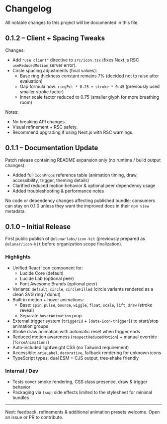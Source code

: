 # Changelog

All notable changes to this project will be documented in this file.

## 0.1.2 – Client + Spacing Tweaks
Changes:
- Add `"use client"` directive to `src/icon.tsx` (fixes Next.js RSC `useReducedMotion` server error).
- Circle spacing adjustments (final values):
	- Base ring thickness constant remains 7% (decided not to raise after evaluation)
	- Gap formula now: `ringPct * 0.25 + stroke * 0.45` (previously used smaller stroke factor)
	- Inner scale factor reduced to 0.75 (smaller glyph for more breathing room)

Notes:
- No breaking API changes.
- Visual refinement + RSC safety.
- Recommend upgrading if using Next.js with RSC warnings.

## 0.1.1 – Documentation Update
Patch release containing README expansion only (no runtime / build output changes):
- Added full `IconProps` reference table (animation timing, draw, accessibility, trigger, theming details)
- Clarified reduced motion behavior & optional peer dependency usage
- Added troubleshooting & performance notes

No code or dependency changes affecting published bundle; consumers can stay on 0.1.0 unless they want the improved docs in their `npm view` metadata.

## 0.1.0 – Initial Release
First public publish of `@elunarlabs/icon-kit` (previously prepared as `@elunar/icon-kit` before organization scope finalization).

### Highlights
- Unified React Icon component for:
	- Lucide Core (default)
	- Lucide Lab (optional peer)
	- Font Awesome Brands (optional peer)
- Variants: `default`, `circle`, `circleFilled` (circle variants rendered as a clean SVG ring / donut)
- Built‑in motion + hover animations:
	- Base: `spin`, `pulse`, `bounce`, `wiggle`, `float`, `scale`, `lift`, `draw` (stroke reveal)
	- Separate `hoverAnimation` prop
- External trigger system (`triggerId` + `[data-icon-trigger]`) to start/stop animation groups
- Stroke draw animation with automatic reset when trigger ends
- Reduced motion awareness (`respectReducedMotion`) + manual override (`forceAnimations`)
- Auto‑included lightweight CSS (no Tailwind requirement)
- Accessible: `ariaLabel`, `decorative`, fallback rendering for unknown icons
- TypeScript types, dual ESM + CJS output, tree‑shake friendly

### Internal / Dev
- Tests cover smoke rendering, CSS class presence, draw & trigger behavior
- Packaging via `tsup`; side effects limited to the stylesheet for minimal bundles

---

Next: feedback, refinements & additional animation presets welcome. Open an issue or PR to contribute.
